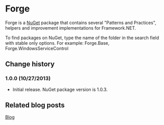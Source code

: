 Forge
=====

Forge is a [NuGet](http://nuget.org/) package that contains several "Patterns and Practices", helpers and improvement implementations for Framework.NET.

To find packages on NuGet, type the name of the folder in the search field with stable only options. For example: Forge.Base, Forge.WindowsServiceControl


## Change history

### 1.0.0 (10/27/2013)

* Initial release. NuGet package version is 1.0.3.


## Related blog posts

[Blog](http://jzo001.wordpress.com)
